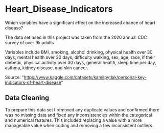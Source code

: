 # Heart_Disease_Indicators
Which variables have a significant effect on the increased chance of heart disease?

The data set used in this project was taken from the 2020 annual CDC survey of over 9k adults

Variables include BMI, smoking, alcohol  drinking, physical health over 30 days, mental health over 30 days, difficulty walking, sex, age, race, if their diebetic, physical activity over 30 days, general health, sleep time per day, asthma, kidney disease, and skin cancer.

Source: "https://www.kaggle.com/datasets/kamilpytlak/personal-key-indicators-of-heart-disease"

## Data Cleaning

To prepare this data set I removed any duplicate values and confirmed there was no missing data and fixed any inconsistencies within the categorical and numerical features. This included replacing a value with a more manageable value when coding and removing a few inconsistent outliers. 

